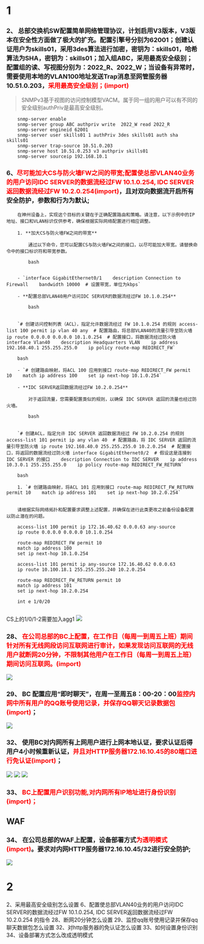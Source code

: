 # 1
### 2、  总部交换机SW配置简单网络管理协议，计划启用V3版本，V3版本在安全性方面做了极大的扩充。配置引擎号分别为62001；创建认证用户为skills01，采用3des算法进行加密，密钥为：skills01，哈希算法为SHA，密钥为：skills01；加入组ABC，采用最高安全级别；配置组的读、写视图分别为：2022_R、2022_W；当设备有异常时，需要使用本地的VLAN100地址发送Trap消息至网管服务器10.51.0.203，<font color=red>采用最高安全级别；(import)</font>
>SNMPv3基于视图的访问控制模型VACM。属于同一组的用户可以有不同的安全级别authPriv是最高安全级别。
```shell
	snmp-server enable
	snmp-server group ABC authpriv write  2022_W read 2022_R
	snmp-server engineid 62001
	snmp-server user skills01 1 authPriv 3des skills01 auth sha skills01
	snmp-server trap-source 10.51.0.203
	snmp-serve host 10.51.0.253 v3 authpriv skills01
	snmp-server sourceip 192.168.10.1
```


### 6、<font color=red>尽可能加大CS与防火墙FW之间的带宽;配置使总部VLAN40业务的用户访问IDC SERVER的数据流经过FW 10.1.0.254, IDC SERVER返回数据流经过FW 10.2.0.254(import)</font>，且对双向数据流开启所有安全防护，参数和行为为默认;
```shell
	在神州设备上，实现这个目标的关键在于正确配置路由和策略。请注意，以下示例中的IP地址、接口和VLAN标识仅供参考，确保根据实际网络配置进行相应调整。
	
	1. **加大CS与防火墙FW之间的带宽**
	    
	    通过以下命令，您可以配置CS与防火墙FW之间的接口，以尽可能加大带宽。请替换命令中的接口标识符和带宽参数。
	    
	    bash
	    
	
	- `interface GigabitEthernet0/1    description Connection to Firewall    bandwidth 10000  # 设置带宽，单位为kbps`
	    
	- **配置总部VLAN40用户访问IDC SERVER的数据流经过FW 10.1.0.254**
	    
	    bash
	    
	
	`# 创建访问控制列表（ACL），指定允许数据流经过 FW 10.1.0.254 的规则 access-list 100 permit ip vlan 40 any  # 配置路由，将总部VLAN40的流量引导至防火墙 ip route 0.0.0.0 0.0.0.0 10.1.0.254  # 配置接口，将数据流经过防火墙 interface Vlan40    description Headquarters VLAN    ip address 192.168.40.1 255.255.255.0    ip policy route-map REDIRECT_FW`
	
	bash
	
	- `# 创建路由映射，将ACL 100 应用到接口 route-map REDIRECT_FW permit 10    match ip address 100    set ip next-hop 10.1.0.254`
	    
	- **IDC SERVER返回数据流经过FW 10.2.0.254**
	    
	    对于返回流量，您需要配置类似的规则，以确保 IDC SERVER 返回的流量也经过防火墙。
	    
	    bash
	    
	
	`# 创建ACL，指定允许 IDC SERVER 返回数据流经过 FW 10.2.0.254 的规则 access-list 101 permit ip any vlan 40  # 配置路由，将 IDC SERVER 返回的流量引导至防火墙 ip route 192.168.40.0 255.255.255.0 10.2.0.254  # 配置接口，将返回的数据流经过防火墙 interface GigabitEthernet0/2  # 假设这是连接到 IDC SERVER 的接口    description Connection to IDC SERVER    ip address 10.3.0.1 255.255.255.0    ip policy route-map REDIRECT_FW_RETURN`
	
	bash
	
	1. `# 创建路由映射，将ACL 101 应用到接口 route-map REDIRECT_FW_RETURN permit 10    match ip address 101    set ip next-hop 10.2.0.254`
	    
	
	请根据实际网络拓扑和配置要求调整上述配置，并确保在进行此类更改之前备份设备配置以防止潜在的问题。
```

```shell
	access-list 100 permit ip 172.16.40.62 0.0.0.63 any-source
	ip route 0.0.0.0 0.0.0.0 10.1.0.254
	
	route-map REDIRECT_FW permit 10
	match ip address 100
	set ip next-hop 10.1.0.254
	
	access-list 101 permit ip any-source 172.16.40.62 0.0.0.63
	ip route 10.100.18.1 255.255.255.240 10.2.0.254
	
	route-map REDIRECT_FW_RETURN permit 10
	match ip address 101
	set ip next-hop 10.2.0.254
	
	int e 1/0/20
	
```

CS上的1/0/1-2需要加入agg1
![](../../../image/信息安全/2023国赛/Pasted%20image%2020231203122209.png)

### 28、 <font color=red>在公司总部的BC上配置，在工作日（每周一到周五上班）期间针对所有无线网段访问互联网进行审计，如果发现访问互联网的无线用户就断网20分钟，不限制其他用户在工作日（每周一到周五上班）期间访问互联网。(import)</font >
![](../../../image/信息安全/2023国赛/Pasted%20image%2020231203192810.png)

### 29、 BC 配置应用“即时聊天”，在周一至周五8：00-20：00<font color=red>监控内网中所有用户的QQ账号使用记录，并保存QQ聊天记录数据包(import)</font >；
![](../../../image/信息安全/2023国赛/Pasted%20image%2020231203193347.png)

### 32、 使用BC对内网所有上网用户进行上网本地认证，要求认证后得用户4小时候重新认证，<font color=red>并且对HTTP服务器172.16.10.45的80端口进行免认证(import)</font >；
![](../../../image/信息安全/2023国赛/Pasted%20image%2020231203194716.png)
![](../../../image/信息安全/2023国赛/Pasted%20image%2020231203194820.png)
![](../../../image/信息安全/2023国赛/Pasted%20image%2020231203195049.png)
### 33、 <font color=red>BC上配置用户识别功能,对内网所有IP地址进行身份识别(import)；</font>
## WAF
### 34、 在公司总部的WAF上配置，设备部署方式<font color=red>为透明模式(import)</font >。要求对内网HTTP服务器172.16.10.45/32进行安全防护;
![](../../../image/信息安全/2023国赛/Pasted%20image%2020231203200841.png)

# 2
2、采用最高安全级别怎么设置
6、配置使总部VLAN40业务的用户访问IDC SERVER的数据流经过FW 10.1.0.254, IDC SERVER返回数据流经过FW 10.2.0.254
的指令
28、断网20分钟怎么设置
29、监控qq账号使用记录并保存qq聊天数据包怎么设置
32、对http服务器的免认证怎么设置
33、如何设置身份识别
34、设备部署方式怎么改成透明模式